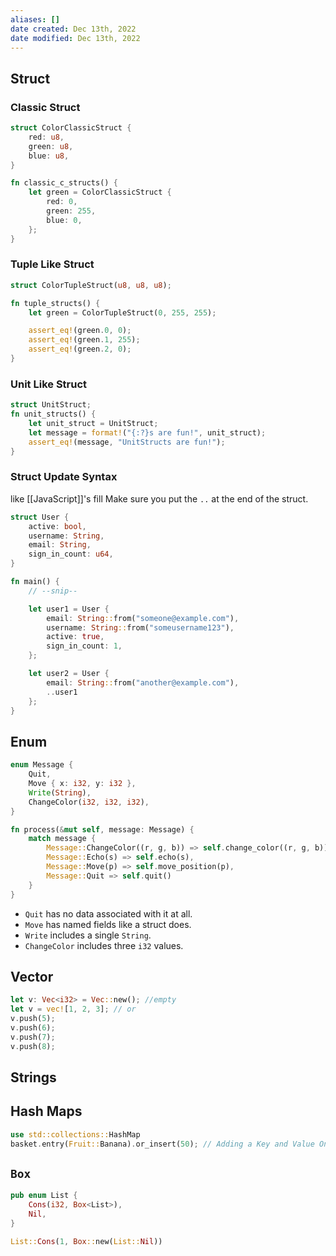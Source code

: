 ```yaml
---
aliases: []
date created: Dec 13th, 2022
date modified: Dec 13th, 2022
---
```


## Struct

### Classic Struct
```rust
struct ColorClassicStruct {
    red: u8,
    green: u8,
    blue: u8,
}

fn classic_c_structs() {
    let green = ColorClassicStruct {
        red: 0,
        green: 255,
        blue: 0,
	};
}
```

### Tuple Like Struct
```rust
struct ColorTupleStruct(u8, u8, u8);

fn tuple_structs() {
    let green = ColorTupleStruct(0, 255, 255);

    assert_eq!(green.0, 0);
    assert_eq!(green.1, 255);
    assert_eq!(green.2, 0);
}
```

### Unit Like Struct
```rust
struct UnitStruct;
fn unit_structs() {
	let unit_struct = UnitStruct;
	let message = format!("{:?}s are fun!", unit_struct);
	assert_eq!(message, "UnitStructs are fun!");
}
```

### Struct Update Syntax
like [[JavaScript]]'s fill
Make sure you put the `..` at the end of the struct.

```rust
struct User {
    active: bool,
    username: String,
    email: String,
    sign_in_count: u64,
}

fn main() {
    // --snip--

    let user1 = User {
        email: String::from("someone@example.com"),
        username: String::from("someusername123"),
        active: true,
        sign_in_count: 1,
    };

    let user2 = User {
        email: String::from("another@example.com"),
        ..user1
    };
}
```

## Enum
```rust
enum Message {
    Quit,
    Move { x: i32, y: i32 },
    Write(String),
    ChangeColor(i32, i32, i32),
}

fn process(&mut self, message: Message) {
    match message {
        Message::ChangeColor((r, g, b)) => self.change_color((r, g, b)),
        Message::Echo(s) => self.echo(s),
        Message::Move(p) => self.move_position(p),
        Message::Quit => self.quit()
    }
}

```

- `Quit` has no data associated with it at all.
- `Move` has named fields like a struct does.
- `Write` includes a single `String`.
- `ChangeColor` includes three `i32` values.

## Vector
```rust
let v: Vec<i32> = Vec::new(); //empty
let v = vec![1, 2, 3]; // or
v.push(5);
v.push(6);
v.push(7);
v.push(8);
```

## Strings

## Hash Maps
```rust
use std::collections::HashMap
basket.entry(Fruit::Banana).or_insert(50); // Adding a Key and Value Only If a Key Isn’t Present
```


## `Box`
```rust
pub enum List {
    Cons(i32, Box<List>),
    Nil,
}

List::Cons(1, Box::new(List::Nil))
```
